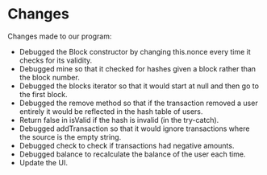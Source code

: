 # Changes

Changes made to our program:

* Debugged the Block constructor by changing this.nonce every time it checks for its validity.
* Debugged mine so that it checked for hashes given a block rather than the block number.
* Debugged the blocks iterator so that it would start at null and then go to the first block.
* Debugged the remove method so that if the transaction removed a user entirely it would be reflected in the hash table of users.
* Return false in isValid if the hash is invalid (in the try-catch).
* Debugged addTransaction so that it would ignore transactions where the source is the empty string.
* Debugged check to check if transactions had negative amounts.
* Debugged balance to recalculate the balance of the user each time.
* Update the UI.
